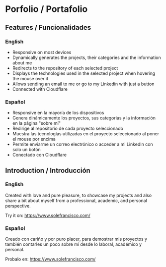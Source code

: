 # Porfolio / Portafolio

## Features / Funcionalidades

### English
- Responsive on most devices
- Dynamically generates the projects, their categories and the information about me
- Redirects to the repository of each selected project
- Displays the technologies used in the selected project when hovering the mouse over it
- Allows sending an email to me or go to my Linkedin with just a button
- Connected with Cloudflare

### Español
- Responsive en la mayoría de los dispositivos
- Genera dinámicamente los proyectos, sus categorias y la información en la página "sobre mí"
- Redirige al repositorio de cada proyecto seleccionado
- Muestra las tecnologías utilizadas en el proyecto seleccionado al poner el mouse por encima
- Permite enviarme un correo electrónico o acceder a mi LinkedIn con solo un botón
- Conectado con Cloudflare

## Introduction / Introducción

### English
Created with love and pure pleasure, to showcase my projects and also share a bit about myself from a professional, academic, and personal perspective.

Try it on: https://www.solefrancisco.com/

### Español
Creado con cariño y por puro placer, para demostrar mis proyectos y también contarles un poco sobre mí desde lo laboral, académico y personal.

Probalo en: https://www.solefrancisco.com/
